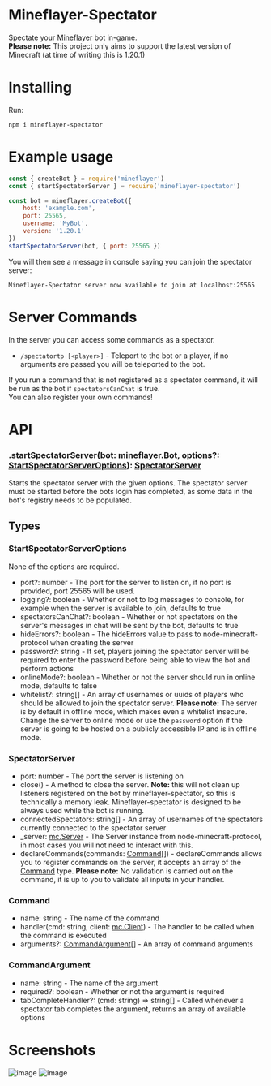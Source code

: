 # Mineflayer-Spectator

Spectate your [Mineflayer](https://github.com/prismarinejs/mineflayer) bot in-game.  
**Please note:** This project only aims to support the latest version of Minecraft (at time of writing this is 1.20.1)

# Installing
Run:
```
npm i mineflayer-spectator
```

# Example usage

```js
const { createBot } = require('mineflayer')
const { startSpectatorServer } = require('mineflayer-spectator')

const bot = mineflayer.createBot({
    host: 'example.com',
    port: 25565,
    username: 'MyBot',
    version: '1.20.1'
})
startSpectatorServer(bot, { port: 25565 })
```
You will then see a message in console saying you can join the spectator server:
```
Mineflayer-Spectator server now available to join at localhost:25565
```

# Server Commands
In the server you can access some commands as a spectator.
- `/spectatortp [<player>]` - Teleport to the bot or a player, if no arguments are passed you will be teleported to the bot.  

If you run a command that is not registered as a spectator command, it will be run as the bot if `spectatorsCanChat` is true.   
You can also register your own commands!

# API
### .startSpectatorServer(bot: mineflayer.Bot, options?: [StartSpectatorServerOptions](#startspectatorserverbot-mineflayerbot-options-startspectatorserveroptions)): [SpectatorServer](#spectatorserver)

Starts the spectator server with the given options. The spectator server must be started before the bots login has completed, as some data in the bot's registry needs to be populated.

## Types

### StartSpectatorServerOptions
None of the options are required.
- port?: number - The port for the server to listen on, if no port is provided, port 25565 will be used.
- logging?: boolean - Whether or not to log messages to console, for example when the server is available to join, defaults to true
- spectatorsCanChat?: boolean - Whether or not spectators on the server's messages in chat will be sent by the bot, defaults to true
- hideErrors?: boolean - The hideErrors value to pass to node-minecraft-protocol when creating the server
- password?: string - If set, players joining the spectator server will be required to enter the password before being able to view the bot and perform actions
- onlineMode?: boolean - Whether or not the server should run in online mode, defaults to false
- whitelist?: string[] - An array of usernames or uuids of players who should be allowed to join the spectator server. **Please note:** The server is by default in offline mode, which makes even a whitelist insecure. Change the server to online mode or use the `password` option if the server is going to be hosted on a publicly accessible IP and is in offline mode.

### SpectatorServer
- port: number - The port the server is listening on
- close() - A method to close the server. **Note:** this will not clean up listeners registered on the bot by mineflayer-spectator, so this is technically a memory leak. Mineflayer-spectator is designed to be always used while the bot is running.
- connectedSpectators: string[] - An array of usernames of the spectators currently connected to the spectator server
- _server: [mc.Server](https://github.com/PrismarineJS/node-minecraft-protocol/blob/master/docs/API.md#mcserverversioncustompackets) - The Server instance from node-minecraft-protocol, in most cases you will not need to interact with this.
- declareCommands(commands: [Command](#command)[]) - declareCommands allows you to register commands on the server, it accepts an array of the [Command](#command) type. **Please note:** No validation is carried out on the command, it is up to you to validate all inputs in your handler.

### Command
- name: string - The name of the command
- handler(cmd: string, client: [mc.Client](https://github.com/PrismarineJS/node-minecraft-protocol/blob/master/docs/API.md#mcclientisserverversioncustompackets)) - The handler to be called when the command is executed
- arguments?: [CommandArgument](#commandargument)[] - An array of command arguments

### CommandArgument
- name: string - The name of the argument
- required?: boolean - Whether or not the argument is required
- tabCompleteHandler?: (cmd: string) => string[] - Called whenever a spectator tab completes the argument, returns an array of available options

# Screenshots

![image](https://i.imgur.com/NYKIJq0.png)
![image](https://i.imgur.com/1VbxUMh.png)
